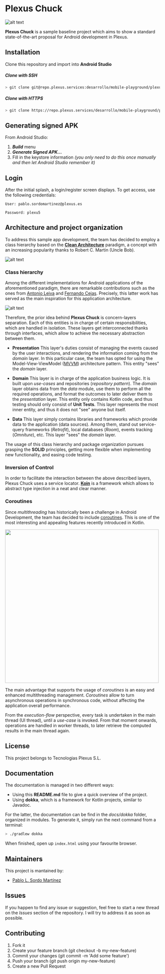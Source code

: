 # Plexus Chuck

![alt text](docs/images/cn-approved.png)

**Plexus Chuck** is a sample baseline project which aims to show a standard state-of-the-art proposal for Android development in Plexus.


## Installation
Clone this repository and import into **Android Studio**

##### Clone with SSH
```bash
> git clone git@repo.plexus.services:desarrollo/mobile-playground/plexus-chuck.git
```

##### Clone with HTTPS
```bash
> git clone https://repo.plexus.services/desarrollo/mobile-playground/plexus-chuck.git
```


## Generating signed APK
From Android Studio:
1. ***Build*** menu
2. ***Generate Signed APK...***
3. Fill in the keystore information *(you only need to do this once manually and then let Android Studio remember it)*


## Login
After the initial splash, a login/register screen displays. To get access, use the following credentials:

`User: pablo.sordomartinez@plexus.es`

`Password: plexu5`


## Architecture and project organization
To address this sample app development, the team has decided to employ a class hierarchy based on the [**Clean Architecture**](https://blog.cleancoder.com/uncle-bob/2012/08/13/the-clean-architecture.html) paradigm, a concept with an increasing popularity thanks to Robert C. Martin (Uncle Bob).

![alt text](docs/images/clean-architecture-cejas-1.png)

### Class hierarchy
Among the different implementations for Android applications of the aforementioned paradigm, there are remarkable contributions such as the ones from [Antonio Leiva](https://antonioleiva.com/clean-architecture-android/) and [Fernando Cejas](https://fernandocejas.com/2014/09/03/architecting-android-the-clean-way/). Precisely, this latter work has served as the main inspiration for this application architecture.

![alt text](docs/images/clean-architecture-cejas-2.png)

Therefore, the prior idea behind **Plexus Chuck** is concern-layers separation. Each of this entities is in charge of certain responsibilities, which are handled in isolation. These layers get interconnected thanks through interfaces, which allow to achieve the necessary abstraction between them.

* **Presentation**
This layer's duties consist of managing the events caused by the user interactions, and rendering the information coming from the _domain_ layer. In this particular case, the team has opted for using the Model-View-ViewModel ([MVVM](https://proandroiddev.com/mvvm-architecture-viewmodel-and-livedata-part-1-604f50cda1)) architecture pattern. This entity "sees" the _domain_ layer.

* **Domain**
This layer is in charge of the application business logic. It is built upon _use-cases_ and repositories (_repository pattern_). The _domain_ layer obtains data from the _data_ module, use them to perform all the required operations, and format the outcomes to later deliver them to the _presentation_ layer. This entity only contains Kotlin code, and thus testing should only consist of **Unit Tests**. This layer represents the most inner entity, and thus it does not "see" anyone but itself.

* **Data**
This layer simply contains libraries and frameworks which provide data to the application (data sources). Among them, stand out service-query frameworks (_Retrofit_), local databases (_Room_), events tracking (_Omniture_), etc. This layer "sees" the _domain_ layer.

The usage of this class hierarchy and package organization pursues grasping the **SOLID** principles, getting more flexible when implementing new functionality, and easing code testing.
 
### Inversion of Control
In order to facilitate the interaction between the above described layers, Plexus Chuck uses a service locator. **[Koin](https://www.raywenderlich.com/9457-dependency-injection-with-koin)** is a framework which allows to abstract type injection in a neat and clear manner. 

### Coroutines
Since _multithreading_ has historically been a challenge in Android Development, the team has decided to include [coroutines](https://codelabs.developers.google.com/codelabs/kotlin-coroutines/#0). This is one of the most interesting and appealing features recently introduced in Kotlin.

<img src="docs/images/coroutines-scheme.jpg" width="500">

The main advantage that supports the usage of _coroutines_ is an easy and enhanced multithreading management. _Coroutines_  allow to turn asynchronous operations in synchronous code, without affecting the application overall performance.

From the _execution-flow_ perspective, every task is undertaken in the main thread (UI thread), until a _use-case_ is invoked. From that moment onwards, operations are handled in worker threads, to later retrieve the computed results in the main thread again.


## License 
This project belongs to Tecnologias Plexus S.L.


## Documentation
The documentation is managed in two different ways:
* Using this **README.md** file to give a quick overview of the project.
* Using **dokka**, which is a framework for Kotlin projects, similar to Javadoc.

For the latter, the documentation can be find in the *docs/dokka* folder, organized in modules. To generate it, simply run the next command from a terminal:
```bash
> ./gradlew dokka
```  

When finished, open up `index.html` using your favourite browser.


## Maintainers
This project is mantained by:
* [Pablo L. Sordo Martínez](http://github.com/pablodeafsapps)


## Issues
If you happen to find any issue or suggestion, feel free to start a new thread on the _Issues_ section of the repository. I will try to address it as soon as possible.


## Contributing
1. Fork it
2. Create your feature branch (git checkout -b my-new-feature)
3. Commit your changes (git commit -m 'Add some feature')
4. Push your branch (git push origin my-new-feature)
5. Create a new Pull Request